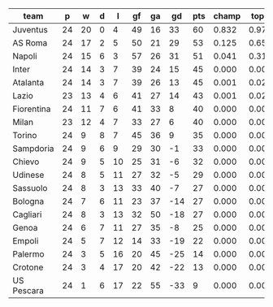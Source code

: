 |    team    | p  | w  | d | l  | gf | ga | gd  | pts | champ | top2  | top3  | top4  |  5-7  | bot4  | bot3  | bot2  |
|------------|----|----|---|----|----|----|-----|-----|-------|-------|-------|-------|-------|-------|-------|-------|
| Juventus   | 24 | 20 | 0 |  4 | 49 | 16 |  33 |  60 | 0.832 | 0.970 | 0.998 | 1.000 | 0.000 | 0.000 | 0.000 | 0.000|
| AS Roma    | 24 | 17 | 2 |  5 | 50 | 21 |  29 |  53 | 0.125 | 0.654 | 0.914 | 0.975 | 0.025 | 0.000 | 0.000 | 0.000|
| Napoli     | 24 | 15 | 6 |  3 | 57 | 26 |  31 |  51 | 0.041 | 0.319 | 0.764 | 0.910 | 0.088 | 0.000 | 0.000 | 0.000|
| Inter      | 24 | 14 | 3 |  7 | 39 | 24 |  15 |  45 | 0.000 | 0.007 | 0.051 | 0.184 | 0.613 | 0.000 | 0.000 | 0.000|
| Atalanta   | 24 | 14 | 3 |  7 | 39 | 26 |  13 |  45 | 0.001 | 0.021 | 0.119 | 0.384 | 0.541 | 0.000 | 0.000 | 0.000|
| Lazio      | 23 | 13 | 4 |  6 | 41 | 27 |  14 |  43 | 0.001 | 0.026 | 0.127 | 0.400 | 0.516 | 0.000 | 0.000 | 0.000|
| Fiorentina | 24 | 11 | 7 |  6 | 41 | 33 |   8 |  40 | 0.000 | 0.001 | 0.008 | 0.056 | 0.468 | 0.000 | 0.000 | 0.000|
| Milan      | 23 | 12 | 4 |  7 | 33 | 27 |   6 |  40 | 0.000 | 0.002 | 0.018 | 0.085 | 0.522 | 0.000 | 0.000 | 0.000|
| Torino     | 24 |  9 | 8 |  7 | 45 | 36 |   9 |  35 | 0.000 | 0.000 | 0.001 | 0.006 | 0.177 | 0.000 | 0.000 | 0.000|
| Sampdoria  | 24 |  9 | 6 |  9 | 29 | 30 |  -1 |  33 | 0.000 | 0.000 | 0.000 | 0.000 | 0.034 | 0.001 | 0.000 | 0.000|
| Chievo     | 24 |  9 | 5 | 10 | 25 | 31 |  -6 |  32 | 0.000 | 0.000 | 0.000 | 0.000 | 0.012 | 0.002 | 0.000 | 0.000|
| Udinese    | 24 |  8 | 5 | 11 | 27 | 32 |  -5 |  29 | 0.000 | 0.000 | 0.000 | 0.000 | 0.002 | 0.020 | 0.001 | 0.000|
| Sassuolo   | 24 |  8 | 3 | 13 | 33 | 40 |  -7 |  27 | 0.000 | 0.000 | 0.000 | 0.000 | 0.000 | 0.078 | 0.007 | 0.000|
| Bologna    | 24 |  7 | 6 | 11 | 23 | 37 | -14 |  27 | 0.000 | 0.000 | 0.000 | 0.000 | 0.000 | 0.083 | 0.008 | 0.000|
| Cagliari   | 24 |  8 | 3 | 13 | 32 | 50 | -18 |  27 | 0.000 | 0.000 | 0.000 | 0.000 | 0.001 | 0.090 | 0.010 | 0.001|
| Genoa      | 24 |  6 | 7 | 11 | 27 | 35 |  -8 |  25 | 0.000 | 0.000 | 0.000 | 0.000 | 0.000 | 0.129 | 0.013 | 0.001|
| Empoli     | 24 |  5 | 7 | 12 | 14 | 33 | -19 |  22 | 0.000 | 0.000 | 0.000 | 0.000 | 0.000 | 0.631 | 0.147 | 0.027|
| Palermo    | 24 |  3 | 5 | 16 | 20 | 45 | -25 |  14 | 0.000 | 0.000 | 0.000 | 0.000 | 0.000 | 0.978 | 0.889 | 0.480|
| Crotone    | 24 |  3 | 4 | 17 | 20 | 42 | -22 |  13 | 0.000 | 0.000 | 0.000 | 0.000 | 0.000 | 0.989 | 0.936 | 0.599|
| US Pescara | 24 |  1 | 6 | 17 | 22 | 55 | -33 |   9 | 0.000 | 0.000 | 0.000 | 0.000 | 0.000 | 0.998 | 0.988 | 0.890|
